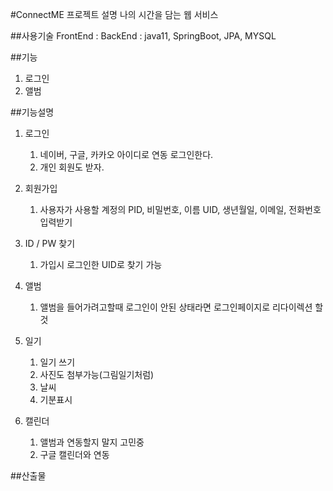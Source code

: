 #ConnectME 프로젝트 설명
나의 시간을 담는 웹 서비스

##사용기술
FrontEnd : 
BackEnd : java11, SpringBoot, JPA, MYSQL



##기능
1. 로그인
2. 앨범

##기능설명
1. 로그인
   1) 네이버, 구글, 카카오 아이디로 연동 로그인한다.
   2) 개인 회원도 받자.
2. 회원가입
   1) 사용자가 사용할 계정의 PID, 비밀번호, 이름 UID, 생년월일, 이메일, 전화번호 입력받기
3. ID / PW 찾기
   1) 가입시 로그인한 UID로 찾기 가능
4. 앨범
   1) 앨범을 들어가려고할때 로그인이 안된 상태라면 로그인페이지로 리다이렉션 할것
5. 일기
   1) 일기 쓰기
   2) 사진도 첨부가능(그림일기처럼)
   3) 날씨
   4) 기분표시

6. 캘린더
   1) 앨범과 연동할지 말지 고민중
   2) 구글 캘린더와 연동

##산출물
